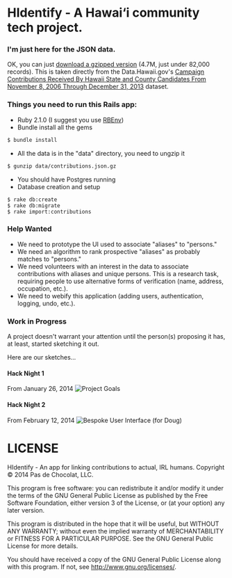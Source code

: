 # HIdentify - A Hawai‘i community tech project.

### I'm just here for the JSON data.

OK, you can just [download a gzipped version](https://github.com/PasDeChocolat/HIdentity/raw/master/data/contributions.json.gz) (4.7M, just under 82,000 records). This is taken directly from the Data.Hawaii.gov's [Campaign Contributions Received By Hawaii State and County Candidates From November 8, 2006 Through December 31, 2013](https://data.hawaii.gov/Community/Campaign-Contributions-Received-By-Hawaii-State-an/jexd-xbcg) dataset.

### Things you need to run this Rails app:
* Ruby 2.1.0 (I suggest you use [RBEnv](https://github.com/sstephenson/rbenv))
* Bundle install all the gems

```` bash
$ bundle install
````

* All the data is in the "data" directory, you need to ungzip it

```` bash
$ gunzip data/contributions.json.gz
````

* You should have Postgres running
* Database creation and setup

````
$ rake db:create
$ rake db:migrate
$ rake import:contributions
````


### Help Wanted

* We need to prototype the UI used to associate "aliases" to "persons."
* We need an algorithm to rank prospective "aliases" as probably matches to "persons."
* We need volunteers with an interest in the data to associate contributions with aliases and unique persons. This is a research task, requiring people to use alternative forms of verification (name, address, occupation, etc.).
* We need to webify this application (adding users, authentication, logging, undo, etc.).

### Work in Progress

A project doesn't warrant your attention until the person(s) proposing it has, at least, started sketching it out.

Here are our sketches...

#### Hack Night 1
From January 26, 2014
![Project Goals](https://raw.github.com/PasDeChocolat/HIdentify/master/work/whiteboard_hack_day_1.png)

#### Hack Night 2
From February 12, 2014
![Bespoke User Interface (for Doug)](https://raw.github.com/PasDeChocolat/HIdentify/master/work/whiteboard_hack_day_2.jpg)

# LICENSE

HIdentify - An app for linking contributions to actual, IRL humans.
Copyright © 2014 Pas de Chocolat, LLC.

This program is free software: you can redistribute it and/or modify
it under the terms of the GNU General Public License as published by
the Free Software Foundation, either version 3 of the License, or
(at your option) any later version.

This program is distributed in the hope that it will be useful,
but WITHOUT ANY WARRANTY; without even the implied warranty of
MERCHANTABILITY or FITNESS FOR A PARTICULAR PURPOSE.  See the
GNU General Public License for more details.

You should have received a copy of the GNU General Public License
along with this program.  If not, see <http://www.gnu.org/licenses/>.
